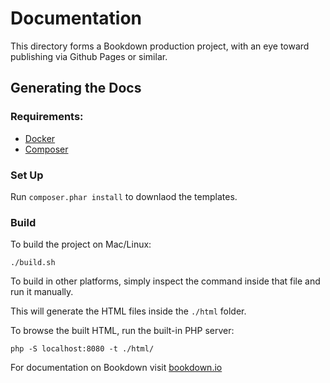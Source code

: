 # Documentation

This directory forms a Bookdown production project, with an eye toward publishing via Github Pages or similar.

## Generating the Docs

### Requirements:
* [Docker](https://www.docker.com/)
* [Composer](https://getcomposer.org)

### Set Up
Run `composer.phar install` to downlaod the templates.

### Build
To build the project on Mac/Linux:

    ./build.sh

To build in other platforms, simply inspect the command inside that file and run it manually.

This will generate the HTML files inside the `./html` folder.

To browse the built HTML, run the built-in PHP server:

    php -S localhost:8080 -t ./html/

For documentation on Bookdown visit [bookdown.io](http://bookdown.io)
